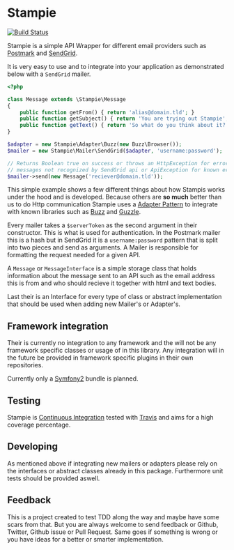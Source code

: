 # Stampie

[![Build Status](https://secure.travis-ci.org/henrikbjorn/Stampie.png)](http://travis-ci.org/henrikbjorn/Stampie)

Stampie is a simple API Wrapper for different email providers such as [Postmark](http://postmarkapp.com) and [SendGrid](http://sendgrid.com).

It is very easy to use and to integrate into your application as demonstrated below with a `SendGrid` mailer.

``` php
<?php

class Message extends \Stampie\Message
{
	public function getFrom() { return 'alias@domain.tld'; }
	public function getSubject() { return 'You are trying out Stampie'; }
	public function getText() { return 'So what do you think about it?'; }
}

$adapter = new Stampie\Adapter\Buzz(new Buzz\Browser());
$mailer = new Stampie\Mailer\SendGrid($adapter, 'username:password');

// Returns Boolean true on success or throws an HttpException for error
// messages not recognized by SendGrid api or ApiException for known errors.
$mailer->send(new Message('reciever@domain.tld'));
```

This simple example shows a few different things about how Stampis works under the hood and is developed. Because others are **so much** better than us to do Http communication Stampie uses a [Adapter Pattern](http://en.wikipedia.org/wiki/Adapter_pattern) to integrate with known libraries such as [Buzz](http://github.com/kriswallsmith/Buzz) and [Guzzle](http://guzzlephp.org).

Every mailer takes a `$serverToken` as the second argument in their constructor. This is what is used for authentication. In the Postmark mailer this is a hash but in SendGrid it is a `username:password` pattern that is split into two pieces and send as arguments. A Mailer is responsible for formatting the request needed for a given API.

A `Message` or `MessageInterface` is a simple storage class that holds information about the message sent to an API such as the email address this is from and who should recieve it together with html and text bodies.

Last their is an Interface for every type of class or abstract implementation that should be used when adding new Mailer's or Adapter's.

## Framework integration

Their is currently no integration to any framework and the will not be any framework specific classes or usage of in this library. Any integration will in the future be provided in framework specific plugins in their own repositories.

Currently only a [Symfony2](http://symfony.com) bundle is planned.

## Testing

Stampie is [Continuous Integration](http://en.wikipedia.org/wiki/Continuous_integration) tested with [Travis](http://travis-ci.org) and aims for a high coverage percentage.

## Developing

As mentioned above if integrating new mailers or adapters please rely on the interfaces or abstract classes already in this package. Furthermore unit tests should be provided aswell.


## Feedback

This is a project created to test TDD along the way and maybe have some scars from that. But you are always welcome to send feedback or Github, Twitter, Github issue or Pull Request. Same goes if something is wrong or you have ideas for a better or smarter implementation.
